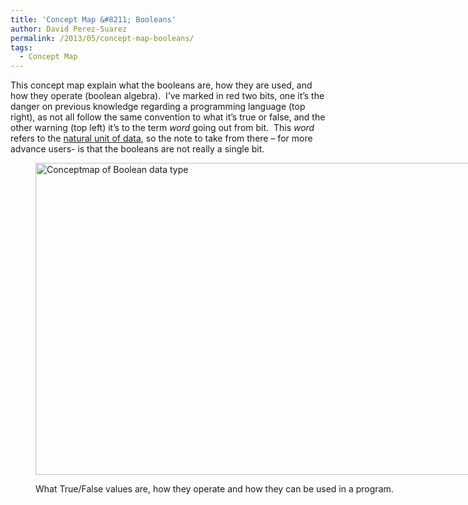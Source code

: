 ```yaml
---
title: 'Concept Map &#8211; Booleans'
author: David Perez-Suarez
permalink: /2013/05/concept-map-booleans/
tags:
  - Concept Map
---
```

This concept map explain what the booleans are, how they are used, and how they operate (boolean algebra).  I&#8217;ve marked in red two bits, one it&#8217;s the danger on previous knowledge regarding a programming language (top right), as not all follow the same convention to what it&#8217;s true or false, and the other warning (top left) it&#8217;s to the term *word* going out from bit.  This *word* refers to the [natural unit of data][1], so the note to take from there &#8211; for more advance users- is that the booleans are not really a single bit.<figure id="attachment_2950" style="width: 707px;" class="wp-caption aligncenter">

[<img class="size-large wp-image-2950" alt="Conceptmap of Boolean data type" src="http://teaching.software-carpentry.org/wp-content/uploads/2013/05/conceptmap-boolean-1024x724.jpg" width="707" height="499" />][2]<figcaption class="wp-caption-text">What True/False values are, how they operate and how they can be used in a program.</figcaption></figure>

 [1]: http://en.wikipedia.org/wiki/Word_%28computer_architecture%29 "Word [wikipedia]"
 [2]: http://teaching.software-carpentry.org/wp-content/uploads/2013/05/conceptmap-boolean.jpg
